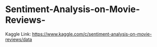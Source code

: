 # Sentiment-Analysis-on-Movie-Reviews-
Kaggle Link: https://www.kaggle.com/c/sentiment-analysis-on-movie-reviews/data
